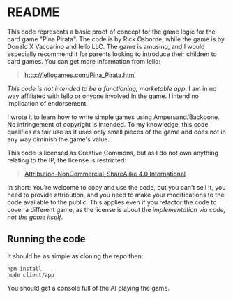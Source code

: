 # README

This code represents a basic proof of concept for the game logic for the
card game "Pina Pirata".  The code is by Rick Osborne, while the game
is by Donald X Vaccarino and Iello LLC. The game is amusing, and I would
especially recommend it for parents looking to introduce their children
to card games.  You can get more information from Iello:

>  http://iellogames.com/Pina_Pirata.html

*This code is not intended to be a functioning, marketable app.*  I am in
no way affiliated with Iello or onyone involved in the game.  I intend
no implication of endorsement.

I wrote it to learn how to write simple games using Ampersand/Backbone.
No infringement of copyright is intended.  To my knowledge, this code
qualifies as fair use as it uses only small pieces of the game and does
not in any way diminish the game's value.

This code is licensed as Creative Commons, but as I do not own anything
relating to the IP, the license is restricted:

> [Attribution-NonCommercial-ShareAlike 4.0 International](http://creativecommons.org/licenses/by-nc-sa/4.0/)

In short: You're welcome to copy and use the code, but you can't sell it,
you need to provide attribution, and you need to make your modifications
to the code available to the public.  This applies even if you refactor
the code to cover a different game, as the license is about the
_implementation via code, not the game itself_.

## Running the code

It should be as simple as cloning the repo then:

```
npm install
node client/app
```

You should get a console full of the AI playing the game.

